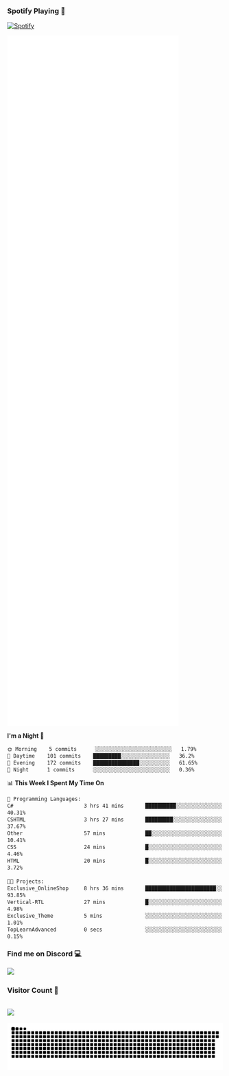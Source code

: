 ### Spotify Playing 🎵
[![Spotify](https://spotify-livestats-callme-milad.vercel.app/api/spotify)](https://open.spotify.com/user/314mrt6dxn5cqoxklh3thbwlr6by)

<img align="center" src="/github-metrics.svg" alt="Metrics" width="400">

<!--START_SECTION:waka-->
**I'm a Night 🦉** 

```text
🌞 Morning    5 commits      ░░░░░░░░░░░░░░░░░░░░░░░░░   1.79% 
🌆 Daytime    101 commits    █████████░░░░░░░░░░░░░░░░   36.2% 
🌃 Evening    172 commits    ███████████████░░░░░░░░░░   61.65% 
🌙 Night      1 commits      ░░░░░░░░░░░░░░░░░░░░░░░░░   0.36%

```


📊 **This Week I Spent My Time On** 

```text
💬 Programming Languages: 
C#                       3 hrs 41 mins       ██████████░░░░░░░░░░░░░░░   40.31% 
CSHTML                   3 hrs 27 mins       █████████░░░░░░░░░░░░░░░░   37.67% 
Other                    57 mins             ██░░░░░░░░░░░░░░░░░░░░░░░   10.41% 
CSS                      24 mins             █░░░░░░░░░░░░░░░░░░░░░░░░   4.46% 
HTML                     20 mins             █░░░░░░░░░░░░░░░░░░░░░░░░   3.72%

🐱‍💻 Projects: 
Exclusive_OnlineShop     8 hrs 36 mins       ███████████████████████░░   93.85% 
Vertical-RTL             27 mins             █░░░░░░░░░░░░░░░░░░░░░░░░   4.98% 
Exclusive_Theme          5 mins              ░░░░░░░░░░░░░░░░░░░░░░░░░   1.01% 
TopLearnAdvanced         0 secs              ░░░░░░░░░░░░░░░░░░░░░░░░░   0.15%

```


<!--END_SECTION:waka-->

### Find me on Discord 💻
<a href="https://discord.gg/t35EjYprS6" rel="nofollow"> 
  <img src="https://discord.c99.nl/widget/theme-3/977957889358573609.png" data-canonical-src="https://discord.c99.nl/widget/theme-3/977957889358573609.png" style="max-width: 100%;"></a>

### Visitor Count 🔢
<p align="left"> 
  <br>
  <img src="https://profile-counter.glitch.me/callme-devil/count.svg" />
</p>

<img src="https://github.com/callme-devil/callme-devil/blob/output/github-contribution-grid-snake.svg" alt="snake" style="max-width: 100%;">
